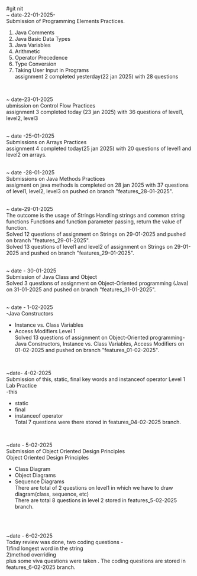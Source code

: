 #git nit<br>
~ date-22-01-2025-<br>
Submission of Programming Elements Practices.<br>
1. Java Comments<br>
2. Java Basic Data Types<br>
3. Java Variables<br>
4. Arithmetic <br>
5. Operator Precedence<br>
6. Type Conversion<br>
7. Taking User Input in Programs<br>
assignment 2 completed yesterday(22 jan 2025) with 28 questions<br>
<br>

~ date-23-01-2025<br>
ubmission on Control Flow Practices<br>
assignment 3 completed today (23 jan 2025) with 36 questions of level1, level2, level3<br>
<br>

~ date -25-01-2025<br>
Submissions on Arrays Practices<br>
assignment 4 completed today(25 jan 2025) with 20 questions of level1 and level2 on arrays.<br>
<br>


~ date -28-01-2025<br>
Submissions on Java Methods Practices<br>
assigment on java methods is completed on 28 jan 2025 with 37 questions of level1, level2, level3 on pushed on branch "features_28-01-2025".<br>
<br>

~ date-29-01-2025<br>
The outcome is the usage of Strings
Handling strings and common string functions
Functions and function parameter passing, return the value of function.<br>
Solved 12 questions of assignment on Strings on 29-01-2025 and pushed on branch "features_29-01-2025".<br>
Solved 13 questions of level1 and level2 of assignment on Strings on 29-01-2025 and pushed on branch "features_29-01-2025".<br>
<br>

~ date - 30-01-2025<br>
Submission of Java Class and Object<br>
Solved 3 questions of assignment on Object-Oriented programming (Java) on 31-01-2025 and pushed on branch "features_31-01-2025".<br>
<br>

~ date - 1-02-2025<br>
-Java Constructors<br>
- Instance vs. Class Variables<br>
- Access Modifiers Level 1<br>
Solved 13 questions of assignment on Object-Oriented programming-Java Constructors, Instance vs. Class Variables, Access Modifiers on 01-02-2025 and pushed on branch "features_01-02-2025".<br>
<br>

~date- 4-02-2025<br>
Submission of this, static, final key words and instanceof operator Level 1 Lab Practice <br>
-this<br>
- static<br>
- final<br>
- instanceof operator<br>
Total 7 questions were there stored in features_04-02-2025 branch.<br>
<br>

~date - 5-02-2025<br>
Submission of Object Oriented Design Principles <br>
Object Oriented Design Principles<br>
- Class Diagram<br>
- Object Diagrams<br>
- Sequence Diagrams<br>
There are total of 2 questions on level1 in which we have to draw diagram(class, sequence, etc)<br>
There are total 8 questions in level 2 stored in features_5-02-2025 branch.
<br>
<br>


~date - 6-02-2025<br>
Today review was done, two coding questions -<br>
1)find longest word in the string<br>
2)method overriding<br>
plus some viva questions were taken . The coding questions are stored in features_6-02-2025 branch.



